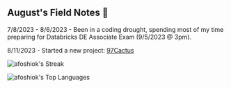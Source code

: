 ## August's Field Notes 📔

7/8/2023 - 8/6/2023 - Been in a coding drought, spending most of my time preparing for Databricks DE Associate Exam (9/5/2023 @ 3pm).

8/11/2023 - Started a new project: [97Cactus](https://github.com/afoshiok/97Cactus)


![afoshiok's Streak](https://github-readme-streak-stats.herokuapp.com/?user=afoshiok&theme=vue-dark&hide_border=true)

![afoshiok's Top Languages](https://github-readme-stats.vercel.app/api/top-langs/?username=afoshiok&theme=vue-dark&show_icons=true&hide_border=true&layout=compact)
